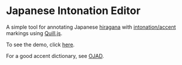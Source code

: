 # Japanese Intonation Editor

A simple tool for annotating Japanese [hiragana](https://en.wikipedia.org/wiki/Hiragana) with [intonation/accent](https://en.wikipedia.org/wiki/Japanese_pitch_accent) markings using [Quill.js](https://quilljs.com/guides/building-a-custom-module/).

To see the demo, click [here](https://toranome.github.io/japanese-intonation-editor).

For a good accent dictionary, see [OJAD](http://www.gavo.t.u-tokyo.ac.jp/ojad/eng/pages/home).